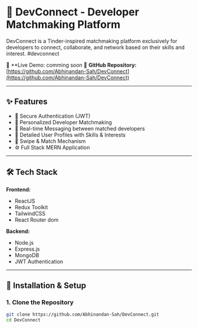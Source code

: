 # 🚀 DevConnect - Developer Matchmaking Platform

DevConnect is a Tinder-inspired matchmaking platform exclusively for developers to connect, collaborate, and network based on their skills and interest. #devconnect

🔗 **Live Demo: comming soon
📂 **GitHub Repository:** [https://github.com/Abhinandan-Sah/DevConnect](https://github.com/Abhinandan-Sah/DevConnect)

---

## ✨ Features

- 🔐 Secure Authentication (JWT)
- 🎯 Personalized Developer Matchmaking
- 💬 Real-time Messaging between matched developers
- 📄 Detailed User Profiles with Skills & Interests
- 🔄 Swipe & Match Mechanism
- ⚙️ Full Stack MERN Application

---

## 🛠️ Tech Stack

**Frontend:**
- ReactJS
- Redux Toolkit
- TailwindCSS
- React Router dom

**Backend:**
- Node.js
- Express.js
- MongoDB
- JWT Authentication

---

## 🚧 Installation & Setup

### 1. Clone the Repository

```bash
git clone https://github.com/Abhinandan-Sah/DevConnect.git
cd DevConnect
